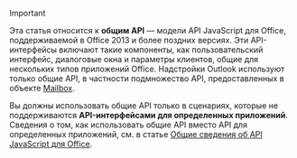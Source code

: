 > [!IMPORTANT]
> Эта статья относится к **общим API** — модели API JavaScript для Office, поддерживаемой в Office 2013 и более поздних версиях. Эти API-интерфейсы включают такие компоненты, как пользовательский интерфейс, диалоговые окна и параметры клиентов, общие для нескольких типов приложений Office. Надстройки Outlook используют только общие API, в частности подмножество API, предоставленных в объекте [Mailbox](/javascript/api/outlook/office.mailbox).
> 
> Вы должны использовать общие API только в сценариях, которые не поддерживаются **API-интерфейсами для определенных приложений**. Сведения о том, как использовать общие API вместо API для определенных приложений, см. в статье [Общие сведения об API JavaScript для Office](../develop/understanding-the-javascript-api-for-office.md).